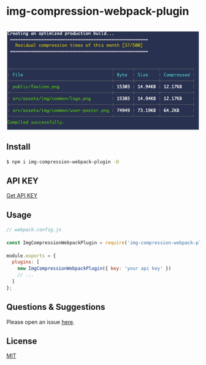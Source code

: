# img-compression-webpack-plugin



<p align="center">
	<br>
	<img src="media/screenshot.png" width="500">
	<br>
</p>




## Install

```bash
$ npm i img-compression-webpack-plugin -D
```

## API KEY
[Get API KEY](https://tinypng.com/developers)


## Usage

```js
// webpack.config.js

const ImgCompressionWebpackPlugin = require('img-compression-webpack-plugin');

module.exports = {
  plugins: [
    new ImgCompressionWebpackPlugin({ key: 'your api key' })
    // ...
  ]
};
```




## Questions & Suggestions

Please open an issue [here](https://github.com/xjh22222228/img-compression-webpack-plugin/issues).

## License

[MIT](LICENSE)
